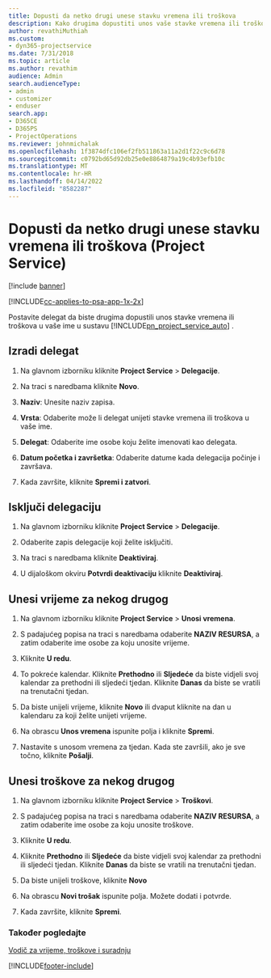 ```yaml
---
title: Dopusti da netko drugi unese stavku vremena ili troškova
description: Kako drugima dopustiti unos vaše stavke vremena ili troškova u programu Project Service
author: revathiMuthiah
ms.custom:
- dyn365-projectservice
ms.date: 7/31/2018
ms.topic: article
ms.author: revathim
audience: Admin
search.audienceType:
- admin
- customizer
- enduser
search.app:
- D365CE
- D365PS
- ProjectOperations
ms.reviewer: johnmichalak
ms.openlocfilehash: 1f3874dfc106ef2fb511863a11a2d1f22c9c6d78
ms.sourcegitcommit: c0792bd65d92db25e0e8864879a19c4b93efb10c
ms.translationtype: MT
ms.contentlocale: hr-HR
ms.lasthandoff: 04/14/2022
ms.locfileid: "8582287"
---
```

# <a name="allow-someone-else-to-enter-your-time-entry-or-expense-project-service"></a>Dopusti da netko drugi unese stavku vremena ili troškova (Project Service)

[!include [banner](../includes/psa-now-project-operations.md)]

[!INCLUDE[cc-applies-to-psa-app-1x-2x](../includes/cc-applies-to-psa-app-1x-2x.md)]

Postavite delegat da biste drugima dopustili unos stavke vremena ili troškova u vaše ime u sustavu [!INCLUDE[pn_project_service_auto](../includes/pn-project-service-auto.md)] .  
  
## <a name="create-a-delegate"></a>Izradi delegat  
  
1.  Na glavnom izborniku kliknite **Project Service** > **Delegacije**.  
  
2.  Na traci s naredbama kliknite **Novo**.  
  
3. **Naziv**: Unesite naziv zapisa.  
  
4. **Vrsta**: Odaberite može li delegat unijeti stavke vremena ili troškova u vaše ime.  
  
5. **Delegat**: Odaberite ime osobe koju želite imenovati kao delegata.  
  
6. **Datum početka i završetka**: Odaberite datume kada delegacija počinje i završava.  
  
7.  Kada završite, kliknite **Spremi i zatvori**.  
  
## <a name="turn-off-delegation"></a>Isključi delegaciju  
  
1.  Na glavnom izborniku kliknite **Project Service** > **Delegacije**.  
  
2.  Odaberite zapis delegacije koji želite isključiti.  
  
3.  Na traci s naredbama kliknite **Deaktiviraj**.  
  
4.  U dijaloškom okviru **Potvrdi deaktivaciju** kliknite **Deaktiviraj**.  
  
## <a name="enter-time-for-someone-else"></a>Unesi vrijeme za nekog drugog  
  
1.  Na glavnom izborniku kliknite **Project Service** > **Unosi vremena**.  
  
2.  S padajućeg popisa na traci s naredbama odaberite **NAZIV RESURSA**, a zatim odaberite ime osobe za koju unosite vrijeme.  
  
3.  Kliknite **U redu**.  
  
4.  To pokreće kalendar. Kliknite **Prethodno** ili **Sljedeće** da biste vidjeli svoj kalendar za prethodni ili sljedeći tjedan. Kliknite **Danas** da biste se vratili na trenutačni tjedan.  
  
5.  Da biste unijeli vrijeme, kliknite **Novo** ili dvaput kliknite na dan u kalendaru za koji želite unijeti vrijeme.  
  
6.  Na obrascu **Unos vremena** ispunite polja i kliknite **Spremi**.  
  
7.  Nastavite s unosom vremena za tjedan. Kada ste završili, ako je sve točno, kliknite **Pošalji**.  
  
## <a name="enter-expenses-for-someone-else"></a>Unesi troškove za nekog drugog  
  
1.  Na glavnom izborniku kliknite **Project Service** > **Troškovi**.  
  
2.  S padajućeg popisa na traci s naredbama odaberite **NAZIV RESURSA**, a zatim odaberite ime osobe za koju unosite troškove.  
  
3.  Kliknite **U redu**.  
  
4.  Kliknite **Prethodno** ili **Sljedeće** da biste vidjeli svoj kalendar za prethodni ili sljedeći tjedan. Kliknite **Danas** da biste se vratili na trenutačni tjedan.  
  
5.  Da biste unijeli troškove, kliknite **Novo**  
  
6.  Na obrascu **Novi trošak** ispunite polja. Možete dodati i potvrde.  
  
7.  Kada završite, kliknite **Spremi**.  
  
### <a name="see-also"></a>Također pogledajte  
 [Vodič za vrijeme, troškove i suradnju](../psa/time-expense-collaboration-guide.md)


[!INCLUDE[footer-include](../includes/footer-banner.md)]
